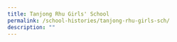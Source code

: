 ```yaml
---
title: Tanjong Rhu Girls' School
permalink: /school-histories/tanjong-rhu-girls-sch/
description: ""
---
```

